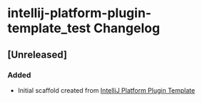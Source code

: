 <!-- Keep a Changelog guide -> https://keepachangelog.com -->

# intellij-platform-plugin-template_test Changelog

## [Unreleased]
### Added
- Initial scaffold created from [IntelliJ Platform Plugin Template](https://github.com/JetBrains/intellij-platform-plugin-template)
